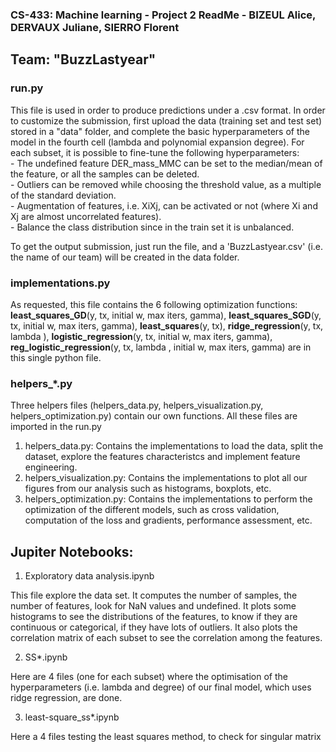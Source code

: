 ### CS-433: Machine learning - Project 2 ReadMe - BIZEUL Alice, DERVAUX Juliane, SIERRO Florent
## Team: "BuzzLastyear" 


### run.py
This file is used in order to produce predictions under a .csv format.
In order to customize the submission, first upload the data (training set and test set) stored in a "data" folder, and complete the basic hyperparameters of the model in the fourth cell (lambda and polynomial expansion degree). For each subset, it is possible to fine-tune the following hyperparameters:
<br/>
	- The undefined feature DER_mass_MMC can be set to the median/mean of the feature, or all the samples can be deleted. <br/> 
	- Outliers can be removed while choosing the threshold value, as a multiple of the standard deviation. <br/>
	- Augmentation of features, i.e. XiXj, can be activated or not (where Xi and Xj are almost uncorrelated features). <br/>
	- Balance the class distribution since in the train set it is unbalanced. <br/>

To get the output submission, just run the file, and a 'BuzzLastyear.csv' (i.e. the name of our team) will be created in the data folder.


### implementations.py

As requested, this file contains the 6 following optimization functions: 
**least_squares_GD**(y, tx, initial w, max iters, gamma), **least_squares_SGD**(y, tx, initial w, max iters, gamma), **least_squares**(y, tx), **ridge_regression**(y, tx, lambda ), **logistic_regression**(y, tx, initial w, max iters, gamma), **reg_logistic_regression**(y, tx, lambda , initial w, max iters, gamma)
are in this single python file.


### helpers_*.py

Three helpers files (helpers_data.py, helpers_visualization.py, helpers_optimization.py) contain our own functions. All these files are imported in the run.py
1. helpers_data.py:		Contains the implementations to load the data, split the dataset, explore the features characteristcs and implement feature engineering.
2. helpers_visualization.py: 	Contains the implementations to plot all our figures from our analysis such as histograms, boxplots, etc. 
3. helpers_optimization.py:	Contains the implementations to perform the optimization of the different models, such as cross validation, computation of the loss and gradients, performance assessment, etc. 


## Jupiter Notebooks:

1. Exploratory data analysis.ipynb

This file explore the data set. It computes the number of samples, the number of features, look for NaN values and undefined. 
It plots some histograms to see the distributions of the features, to know if they are continuous or categorical, if they have lots of outliers.
It also plots the correlation matrix of each subset to see the correlation among the features.

2. SS*.ipynb

Here are 4 files (one for each subset) where the optimisation of the hyperparameters (i.e. lambda and degree) of our final model, which uses ridge regression, are done.


3. least-square_ss*.ipynb

Here a 4 files testing the least squares method, to check for singular matrix
